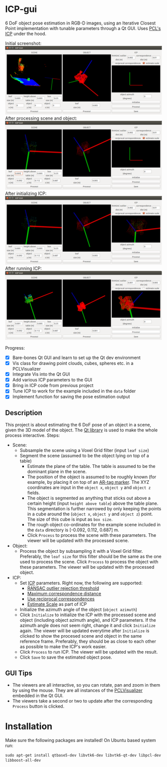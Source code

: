 # ICP-gui
6 DoF object pose estimation in RGB-D images, using an Iterative Closest Point implementation with tunable parameters through a Qt GUI.
Uses [PCL's ICP](http://docs.pointclouds.org/trunk/classpcl_1_1_iterative_closest_point.html) under the hood.

Initial screenshot:
![Screenshot](init_screenshot.png?)
After processing scene and object:
![Screenshot](scene_object_process_screenshot.png?)
After initializing ICP:
![Screenshot](icp_init_screenshot.png?)
After running ICP:
![Screenshot](final_screenshot.png?)

Progress:
- [x] Bare-bones Qt GUI and learn to set up the Qt dev environment
- [x] Vis class for drawing point clouds, cubes, spheres etc. in a PCLVisualizer
- [x] Integrate Vis into the Qt GUI
- [x] Add various ICP parameters to the GUI
- [x] Bring in ICP code from previous project
- [x] Tune ICP to work for the example included in the `data` folder
- [x] Implement function for saving the pose estimation output

## Description
This project is about estimating the 6 DoF pose of an object in a scene, given the 3D model of the object. The [Qt library](https://www.qt.io/) is used to make the whole process interactive. Steps:
- Scene:
  - Subsample the scene using a Voxel Grid filter (input `leaf size`)
  - Segment the scene (assumed to be the object lying on top of a table)
    - Estimate the plane of the table. The table is assumed to be the dominant plane in the scene.
    - The position of the object is assumed to be roughly known (for example, by placing it on top of an [AR-tag marker](http://wiki.ros.org/ar_track_alvar). The XYZ coordinates are input in the `object x`, `object y` and `object z` fields.
    - The object is segmented as anything that sticks out above a certain height (input `height above table`) above the table plane. This segmentation is further narrowed by only keeping the points in a cube around the (`object x`, `object y` and `object z`) point. The size of this cube is input as `box size`.
    - The rough object co-ordinates for the example scene included in the `data` directory is  [-0.092, 0.112, 0.687] m.
    - Click `Process` to process the scene with these parameters. The viewer will be updated with the processed scene.
- Object:  
  - Process the object by subsampling it with a Voxel Grid filter. Preferably, the `leaf size` for this filter should be the same as the one used to process the scene. Click `Process` to process the object with these parameters. The viewer will be updated with the processed object.
- ICP:
  - Set [ICP](http://docs.pointclouds.org/trunk/classpcl_1_1_iterative_closest_point.html) parameters. Right now, the following are supported:
    - [RANSAC outlier rejection threshold](http://docs.pointclouds.org/trunk/classpcl_1_1_registration.html#a64db6d25e2707a174dbad28f2484bffe)
    - [Maximum correspondence distance](http://docs.pointclouds.org/trunk/classpcl_1_1_registration.html#a65596dcc3cb5d2647857226fb3d999a5)
    - [Use reciprocal correspondences](http://docs.pointclouds.org/trunk/classpcl_1_1_iterative_closest_point.html#a22c5480a073da9c53fcb0d387e1c997b)
    - [Estimate Scale](http://docs.pointclouds.org/trunk/classpcl_1_1_registration.html#ad16bd1099eb60c9ac26fdc6c56058029) as part of ICP
  - Initialize the azimuth angle of the object (`object azimuth`)
  - Click `Initialize` to initialize the ICP with the processed scene and object (including object azimuth angle), and ICP parameters. If the azimuth angle does not seem right, change it and click `Initialize` again. The viewer will be updated everytime after `Initialize` is clicked to show the procesed scene and object in the same reference frame. Preferably, they should be as close to each other as possible to make the ICP's work easier.
  - Click `Process` to run ICP. The viewer will be updated with the result.
  - Click `Save` to save the estimated object pose.

## GUI Tips
- The viewers are all interactive, so you can rotate, pan and zoom in them by using the mouse. They are all instances of the [PCLVisualizer](http://docs.pointclouds.org/1.8.1/classpcl_1_1visualization_1_1_p_c_l_visualizer.html) embedded in the Qt GUI.
- The viewers take a second or two to update after the corresponding `Process` button is clicked.

# Installation
Make sure the following packages are installed! On Ubuntu based system run:
```
sudo apt-get install qtbase5-dev libvtk6-dev libvtk6-qt-dev libpcl-dev libboost-all-dev
```
